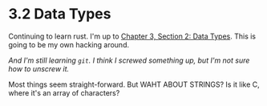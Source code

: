 # 3.2 Data Types

Continuing to learn rust. I'm up to [Chapter 3, Section 2: Data Types](https://doc.rust-lang.org/book/ch03-02-data-types.html). This is going to be my own hacking around. 

*And I'm still learning `git`. I think I screwed something up, but I'm not sure how to unscrew it.*

Most things seem straight-forward. But WAHT ABOUT STRINGS? Is it like C, where it's an array of characters?